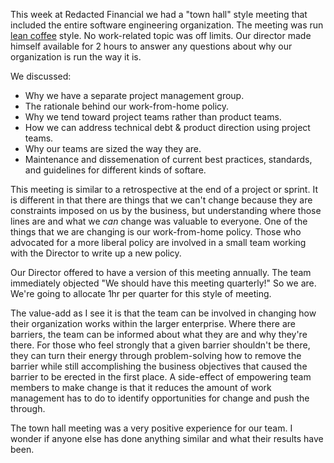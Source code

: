 This week at Redacted Financial we had a "town hall" style meeting that included the entire software engineering organization. The meeting was run [lean coffee] style. No work-related topic was off limits. Our director made himself available for 2 hours to answer any questions about why our organization is run the way it is. 

We discussed:
* Why we have a separate project management group.
* The rationale behind our work-from-home policy.
* Why we tend toward project teams rather than product teams.
* How we can address technical debt & product direction using project teams.
* Why our teams are sized the way they are.
* Maintenance and dissemenation of current best practices, standards, and guidelines for different kinds of softare.

This meeting is similar to a retrospective at the end of a project or sprint. It is different in that there are things that we can't change because they are constraints imposed on us by the business, but understanding where those lines are and what we _can_ change was valuable to everyone. One of the things that we are changing is our work-from-home policy. Those who advocated for a more liberal policy are involved in a small team working with the Director to write up a new policy.

Our Director offered to have a version of this meeting annually. The team immediately objected "We should have this meeting quarterly!" So we are. We're going to allocate 1hr per quarter for this style of meeting.

The value-add as I see it is that the team can be involved in changing how their organization works within the larger enterprise. Where there are barriers, the team can be informed about what they are and why they're there. For those who feel strongly that a given barrier shouldn't be there, they can turn their energy through problem-solving how to remove the barrier while still accomplishing the business objectives that caused the barrier to be erected in the first place. A side-effect of empowering team members to make change is that it reduces the amount of work management has to do to identify opportunities for change and push the through.

The town hall meeting was a very positive experience for our team. I wonder if anyone else has done anything similar and what their results have been.

[lean coffee]: http://agilecoffee.com/leancoffee/